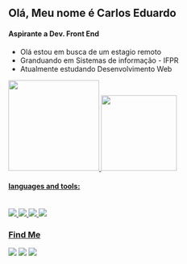 <h2> Olá, Meu nome é Carlos Eduardo</h2>
<h4> Aspirante a Dev. Front End </h4>

<ul>
 <li> Olá estou em busca de um estagio remoto</li>
 <li> Granduando em Sistemas de informação - IFPR </li>
 <li> Atualmente estudando Desenvolvimento Web </li>
</ul>

<div>
  <a href="https://github.com/Carlosc4rvalho">
  <img height="180em" src="https://github-readme-stats.vercel.app/api?username=CarlosC4rvalho&show_icons=true&theme=dracula&include_all_commits=true&count_private=true"/>
  <img height="150em" src="https://github-readme-stats.vercel.app/api/top-langs/?username=CarlosC4rvalho&layout=compact&langs_count=7&theme=dracula"/>
</div>

<h4> languages and tools: </h4>

<div style="display: inline_block"><br>
  <img src="https://img.icons8.com/color/60/000000/html-5--v1.png"/>
  <img src="https://img.icons8.com/color/60/000000/css3.png"/>
  <img src="https://img.icons8.com/color/60/000000/javascript--v1.png"/>
  <img src="https://img.icons8.com/fluency/60/000000/visual-studio-code-2019.png"/>
</div>

  <h3>Find Me</h3>

<div>
  <a href="https://instagram.com/carlos_c4rvalho" target="_blank"><img src="https://img.icons8.com/color/60/000000/instagram-new--v1.png" target="_blank"></a>
  <a href="https://www.linkedin.com/in/carloscarvalho" target="_blank"><img src="https://img.icons8.com/fluency/60/000000/linkedin-circled.png" target="_blank"></a> 
  <a href = "mailto:contatoccarvalhodasilva777@gmail.com"><img src="https://img.icons8.com/color-glass/60/000000/gmail.png" target="_blank"></a>
</div>
